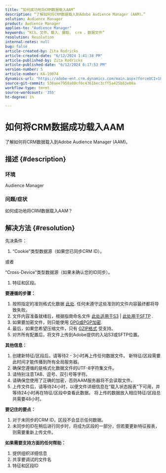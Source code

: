 ```yaml
---
title: “如何成功地将CRM数据载入AAM”
description: “了解如何将CRM数据载入到Adobe Audience Manager (AAM)。”
solution: Audience Manager
product: Audience Manager
applies-to: "Audience Manager"
keywords: “KCS、文件、载入、摄取、 crm 、数据文件”
resolution: Resolution
internal-notes: null
bug: false
article-created-by: Zita Rodricks
article-created-date: "6/12/2024 1:41:38 PM"
article-published-by: Zita Rodricks
article-published-date: "6/12/2024 6:17:53 PM"
version-number: 5
article-number: KA-19074
dynamics-url: "https://adobe-ent.crm.dynamics.com/main.aspx?forceUCI=1&pagetype=entityrecord&etn=knowledgearticle&id=0f07a17b-c128-ef11-840b-000d3a372703"
source-git-commit: 538aee7958a80cf0c4361bec3cff5a425b83e68a
workflow-type: tm+mt
source-wordcount: '355'
ht-degree: 1%

---
```


# 如何将CRM数据成功载入AAM


了解如何将CRM数据载入到Adobe Audience Manager (AAM)。

## 描述 {#description}


### 环境

Audience Manager

### 问题/症状

如何成功地将CRM数据载入AAM？


## 解决方法 {#resolution}


先决条件：

1. “Cookie”类型数据源（如果您已同步CRM ID）。


或者

“Cross-Device”类型数据源（如果未确认您的ID同步）。

1. 特征和区段。


<b>要遵循的步骤：</b>

1. 按照指定的准则格式化数据 [此处](https://experienceleague.adobe.com/docs/audience-manager/user-guide/implementation-integration-guides/sending-audience-data/batch-data-transfer-process/inbound-file-contents.html?lang=en). 任何未遵守这些准则的文件内容最终都将导致失败。
2. 文件内容准备就绪后，根据指南命名文件 [此处适用于S3](https://experienceleague.adobe.com/docs/audience-manager/user-guide/implementation-integration-guides/sending-audience-data/batch-data-transfer-process/inbound-s3-filenames.html?lang=en) | [此处用于SFTP](https://experienceleague.adobe.com/docs/audience-manager/user-guide/implementation-integration-guides/sending-audience-data/batch-data-transfer-process/inbound-ftp-filenames.html?lang=en) .
3. 如果要加密文件，则只能使用 [GPG或PGP加密](https://experienceleague.adobe.com/docs/audience-manager/user-guide/implementation-integration-guides/sending-audience-data/batch-data-transfer-process/inbound-file-encryption.html?lang=en).
4. 最后，如果您希望压缩文件，只有 [GZIP格式](https://experienceleague.adobe.com/docs/audience-manager/user-guide/implementation-integration-guides/sending-audience-data/batch-data-transfer-process/inbound-file-compression.html?lang=en) 受支持。
5. 对齐所有配置后，将文件上传到Adobe提供的入站S3或SFTP位置。


<b>其他信息：</b>

1. 创建新特征/区段后，请等待2 - 3小时再上传任何数据文件。 新特征/区段需要此时间才能传播到所有全局服务器。
2. 确保您遵循的是格式化数据文件的UTF-8字符集文件。
3. 请特别注意TAB、逗号、双引号等字符。
4. 请确保您使用了正确的加密，否则AAM服务器将不会读取文件。
5. 上传文件后，请等待24小时，以便文件详细信息在“载入状态报表”下可用，并等待24小时再在特征/区段中查看此数据。 将上传的数据放入相应特征/区段总共需要48小时。


<b>要记住的要点：</b>

1. 对于未同步的CRM ID，区段不会显示任何数据。
2. 未同步的ID在稍后进行同步时，将成为区段的一部分，但若要更新特征报表，则需要重新上传文件。


<b>如果需要支持方面的任何帮助：</b>

1. 提供组织详细信息
2. 共享要调试的文件名
3. 特征和区段ID

